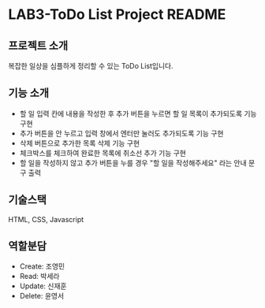 LAB3-ToDo List Project README
================

프로젝트 소개
-------------
복잡한 일상을 심플하게 정리할 수 있는 ToDo List입니다.

기능 소개
----------
- 할 일 입력 칸에 내용을 작성한 후 추가 버튼을 누르면 할 일 목록이 추가되도록 기능 구현
- 추가 버튼을 안 누르고 입력 창에서 엔터만 눌러도 추가되도록 기능 구현
- 삭제 버튼으로 추가한 목록 삭제 기능 구현
- 체크박스를 체크하여 완료한 목록에 취소선 추가 기능 구현
- 할 일을 작성하지 않고 추가 버튼을 누를 경우 "할 일을 작성해주세요" 라는 안내 문구 출력


기술스택
-------------
HTML, CSS, Javascript


역할분담
-----------------
- Create: 조영민
- Read: 박세라
- Update: 신재훈
- Delete: 윤영서
